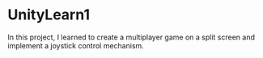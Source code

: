 # UnityLearn1
 In this project, I learned to create a multiplayer game on a split screen and implement a joystick control mechanism.
